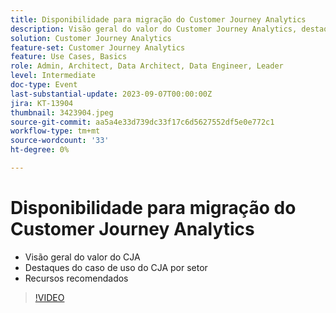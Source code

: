 ```yaml
---
title: Disponibilidade para migração do Customer Journey Analytics
description: Visão geral do valor do Customer Journey Analytics, destaques por setor, recursos recomendados
solution: Customer Journey Analytics
feature-set: Customer Journey Analytics
feature: Use Cases, Basics
role: Admin, Architect, Data Architect, Data Engineer, Leader
level: Intermediate
doc-type: Event
last-substantial-update: 2023-09-07T00:00:00Z
jira: KT-13904
thumbnail: 3423904.jpeg
source-git-commit: aa5a4e33d739dc33f17c6d5627552df5e0e772c1
workflow-type: tm+mt
source-wordcount: '33'
ht-degree: 0%

---
```



# Disponibilidade para migração do Customer Journey Analytics

* Visão geral do valor do CJA
* Destaques do caso de uso do CJA por setor
* Recursos recomendados

>[!VIDEO](https://video.tv.adobe.com/v/3423904/?learn=on)
